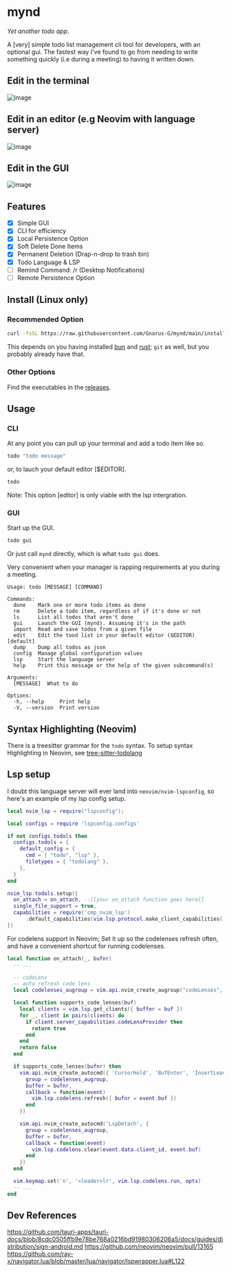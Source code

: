 # mynd

_Yet another todo app_.

A [very] simple todo list management cli tool for developers, with an optional gui. The fastest way I've found to go from needing to write something quickly (i.e during a meeting)
to having it written down.

## Edit in the terminal

![image](https://github.com/Gnarus-G/mynd/assets/37311893/17729eb9-ab8b-42f4-aaf2-8d2014356f89)

## Edit in an editor (e.g Neovim with language server)

![image](https://github.com/Gnarus-G/mynd/assets/37311893/7a79b1fa-704d-481a-bac4-2b1e067ef9c4)

## Edit in the GUI

![image](https://github.com/Gnarus-G/mynd/assets/37311893/69358ce2-5711-4f5b-a8be-cb989ec0c112)

## Features

- [x] Simple GUI
- [x] CLI for efficiency
- [x] Local Persistence Option
- [x] Soft Delete Done Items
- [x] Permanent Deletion (Drap-n-drop to trash bin)
- [x] Todo Language & LSP
- [ ] Remind Command: /r (Desktop Notifications)
- [ ] Remote Persistence Option

## Install (Linux only)

### Recommended Option

```sh
curl -fsSL https://raw.githubusercontent.com/Gnarus-G/mynd/main/install.sh | sh
```

This depends on you having installed [bun](https://bun.sh/) and [rust](https://doc.rust-lang.org/cargo/getting-started/installation.html); `git` as well, but you
probably already have that.

### Other Options

Find the executables in the [releases](https://github.com/Gnarus-G/mynd/releases).

## Usage

### CLI

At any point you can pull up your terminal and add a todo item like so.

```sh
todo "todo message"
```

or, to lauch your default editor [$EDITOR].

```sh
todo
```

Note: This option [editor] is only viable with the lsp intergration.

### GUI

Start up the GUI.

```sh
todo gui
```

Or just call `mynd` directly, which is what `todo gui` does.

Very convenient when your manager is rapping requirements at you during a meeting.

```
Usage: todo [MESSAGE] [COMMAND]

Commands:
  done    Mark one or more todo items as done
  rm      Delete a todo item, regardless of if it's done or not
  ls      List all todos that aren't done
  gui     Launch the GUI (mynd). Assuming it's in the path
  import  Read and save todos from a given file
  edit    Edit the tood list in your default editor ($EDITOR) [default]
  dump    Dump all todos as json
  config  Manage global configuration values
  lsp     Start the language server
  help    Print this message or the help of the given subcommand(s)

Arguments:
  [MESSAGE]  What to do

Options:
  -h, --help     Print help
  -V, --version  Print version
```

## Syntax Highlighting (Neovim)

There is a treesitter grammar for the `todo` syntax.
To setup syntax Highlighting in Neovim, see [tree-sitter-todolang](https://github.com/Gnarus-G/tree-sitter-todolang)

## Lsp setup

I doubt this language server will ever land into `neovim/nvim-lspconfig`, so here's an example
of my lsp config setup.

```lua
local nvim_lsp = require("lspconfig");

local configs = require 'lspconfig.configs'

if not configs.todols then
  configs.todols = {
    default_config = {
      cmd = { "todo", "lsp" },
      filetypes = { "todolang" },
    },
  }
end

nvim_lsp.todols.setup({
  on_attach = on_attach, --[[your on_attach function goes here]]
  single_file_support = true,
  capabilities = require('cmp_nvim_lsp')
      .default_capabilities(vim.lsp.protocol.make_client_capabilities())
})
```

For codelens support in Neovim; Set it up so the codelenses refresh often, and have a convenient
shortcut for running codelenses.

```lua
local function on_attach(_, bufnr)
  -- ...

  -- codeLens
  -- auto refresh code lens
  local codelenses_augroup = vim.api.nvim_create_augroup("codeLenses", { clear = true })

  local function supports_code_lenses(buf)
    local clients = vim.lsp.get_clients({ buffer = buf })
    for _, client in pairs(clients) do
      if client.server_capabilities.codeLensProvider then
        return true
      end
    end
    return false
  end

  if supports_code_lenses(bufnr) then
    vim.api.nvim_create_autocmd({ 'CursorHold', 'BufEnter', 'InsertLeave' }, {
      group = codelenses_augroup,
      buffer = bufnr,
      callback = function(event)
        vim.lsp.codelens.refresh({ bufnr = event.buf })
      end
    })

    vim.api.nvim_create_autocmd('LspDetach', {
      group = codelenses_augroup,
      buffer = bufnr,
      callback = function(event)
        vim.lsp.codelens.clear(event.data.client_id, event.buf)
      end
    })
  end

  vim.keymap.set('n', '<leader>lr', vim.lsp.codelens.run, opts)
  -- ...
end
```

## Dev References

https://github.com/tauri-apps/tauri-docs/blob/8cdc0505ffb9e78be768a0216bd91980306206a5/docs/guides/distribution/sign-android.md
https://github.com/neovim/neovim/pull/13165
https://github.com/ray-x/navigator.lua/blob/master/lua/navigator/lspwrapper.lua#L122
